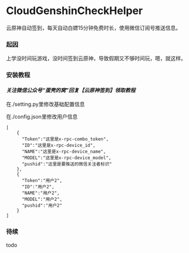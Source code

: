 # CloudGenshinCheckHelper
云原神自动签到，每天自动白嫖15分钟免费时长，使用微信订阅号推送信息。

### 起因

上学没时间玩游戏，没时间签到云原神，导致假期又不够时间玩，嗯，就这样。

### 安装教程

#### *关注微信公众号“蛋壳的窝”回复【云原神签到】领取教程*

在./setting.py里修改基础配置信息

在./config.json里修改用户信息

```
[
    {
      "Token":"这里是x-rpc-combo_token",
      "ID":"这里是x-rpc-device_id",
      "NAME":"这里是x-rpc-device_name",
      "MODEL":"这里是x-rpc-device_model",
      "pushid":"这里是要推送的微信关注者标识"
    },
    {
      "Token":"用户2",
      "ID":"用户2",
      "NAME":"用户2",
      "MODEL":"用户2",
      "pushid":"用户2"
    }
]
```

### 待续

todo
